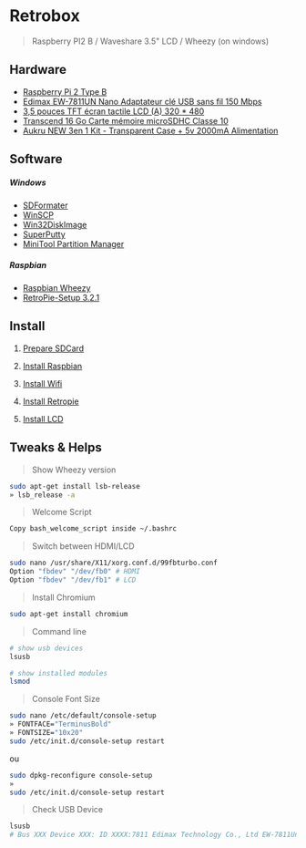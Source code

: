 # Retrobox
> Raspberry PI2 B / Waveshare 3.5" LCD / Wheezy (on windows)

## Hardware

- [Raspberry Pi 2 Type B](http://www.amazon.fr/dp/B00T2U7R7I)
- [Edimax EW-7811UN Nano Adaptateur clé USB sans fil 150 Mbps](http://www.amazon.fr/dp/B003MTTJOY)
- [3,5 pouces TFT écran tactile LCD (A) 320 * 480](http://www.amazon.fr/dp/B00SKOPWC4)
- [Transcend 16 Go Carte mémoire microSDHC Classe 10](http://www.amazon.fr/dp/B00APCMMEK)
- [Aukru NEW 3en 1 Kit - Transparent Case + 5v 2000mA Alimentation](http://www.amazon.fr/dp/B00UCSO9G6)

## Software

##### Windows

- [SDFormater](https://www.sdcard.org/downloads/formatter_4/)
- [WinSCP](https://winscp.net/eng/docs/lang:fr)
- [Win32DiskImage](http://sourceforge.net/projects/win32diskimager/)
- [SuperPutty](https://github.com/jimradford/superputty)
- [MiniTool Partition Manager](http://www.partitionwizard.com)

##### Raspbian

- [Raspbian Wheezy](https://www.raspberrypi.org/downloads/raspbian/)
- [RetroPie-Setup 3.2.1](https://github.com/RetroPie/RetroPie-Setup/archive/3.2.1.tar.gz)

## Install

1. [Prepare SDCard](./retrobox/01-prepare_sdcard.md)
2. [Install Raspbian](./retrobox/01-install_raspbian.md)
3. [Install Wifi](./retrobox/04-install_wifi.md)
4. [Install Retropie](./retrobox/03-install_retropie.md)

3. [Install LCD](./retrobox/02-config_lcd.md)


## Tweaks & Helps

> Show Wheezy version

```bash
sudo apt-get install lsb-release
» lsb_release -a
```

> Welcome Script

```bash
Copy bash_welcome_script inside ~/.bashrc
```

> Switch between HDMI/LCD

```bash
sudo nano /usr/share/X11/xorg.conf.d/99fbturbo.conf
Option "fbdev" "/dev/fb0" # HDMI
Option "fbdev" "/dev/fb1" # LCD
```

> Install Chromium

```bash
sudo apt-get install chromium
```

> Command line

```bash
# show usb devices
lsusb

# show installed modules
lsmod
```

> Console Font Size

```bash
sudo nano /etc/default/console-setup
» FONTFACE="TerminusBold"
» FONTSIZE="10x20"
sudo /etc/init.d/console-setup restart
```

ou 

```bash
sudo dpkg-reconfigure console-setup
»
sudo /etc/init.d/console-setup restart
```

> Check USB Device

```bash
lsusb
# Bus XXX Device XXX: ID XXXX:7811 Edimax Technology Co., Ltd EW-7811Un 802.11n Wireless Adapter [Realtek RTL8188CUS]
```
